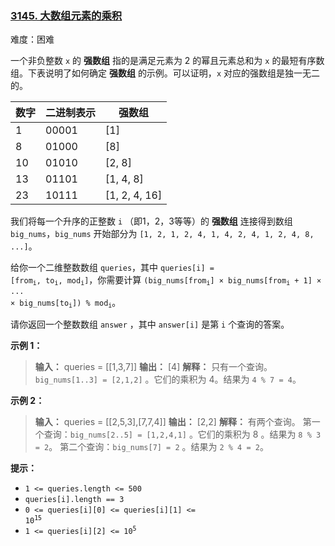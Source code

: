 ### [3145\. 大数组元素的乘积](https://leetcode.cn/problems/find-products-of-elements-of-big-array/)

难度：困难

一个非负整数 `x` 的 **强数组** 指的是满足元素为 2 的幂且元素总和为 `x` 的最短有序数组。下表说明了如何确定 **强数组** 的示例。可以证明，`x` 对应的强数组是独一无二的。

| 数字 | 二进制表示 | 强数组 |
| --- | --- | --- |
| 1 | 00001 | [1] |
| 8 | 01000 | [8] |
| 10 | 01010 | [2, 8] |
| 13 | 01101 | [1, 4, 8] |
| 23 | 10111 | [1, 2, 4, 16] |

我们将每一个升序的正整数 `i` （即1，2，3等等）的 **强数组** 连接得到数组 `big_nums`，`big_nums` 开始部分为 `[1, 2, 1, 2, 4, 1, 4, 2, 4, 1, 2, 4, 8, ...]`。

给你一个二维整数数组 `queries`，其中 <code>queries[i] = [from<sub>i</sub>, to<sub>i</sub>, mod<sub>i</sub>]</code>，你需要计算 <code>(big_nums[from<sub>i</sub>] &times; big_nums[from<sub>i</sub> + 1] &times; ... &times; big_nums[to<sub>i</sub>]) % mod<sub>i</sub></code>。

请你返回一个整数数组 `answer` ，其中 `answer[i]` 是第 `i` 个查询的答案。

**示例 1：**

> **输入：** queries = \[[1,3,7]]
> **输出：** [4]
> **解释：**
> 只有一个查询。
> `big_nums[1..3] = [2,1,2]` 。它们的乘积为 4。结果为 `4 % 7 = 4`。

**示例 2：**

> **输入：** queries = \[[2,5,3],[7,7,4]]
> **输出：** [2,2]
> **解释：**
> 有两个查询。
> 第一个查询：`big_nums[2..5] = [1,2,4,1]` 。它们的乘积为 8 。结果为 `8 % 3 = 2`。
> 第二个查询：`big_nums[7] = 2` 。结果为 `2 % 4 = 2`。

**提示：**

- `1 <= queries.length <= 500`
- `queries[i].length == 3`
- <code>0 <= queries[i][0] <= queries[i][1] <= 10<sup>15</sup></code>
- <code>1 <= queries[i][2] <= 10<sup>5</sup></code>
